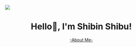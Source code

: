 <img src="/media/Banner.png">
<h1 align="center">Hello👋, I'm Shibin Shibu!</h1>
<p align="center">
<a href="https://shibinshibu01.bio.link/">-About Me-</a>
</p>

